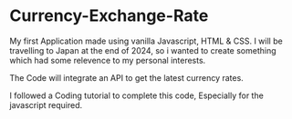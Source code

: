 # Currency-Exchange-Rate

My first Application made using vanilla Javascript, HTML & CSS. I will be travelling to Japan at the end of 2024, so i wanted to create something which had some relevence to my personal interests.

The Code will integrate an API to get the latest currency rates.

I followed a Coding tutorial to complete this code, Especially for the javascript required.
